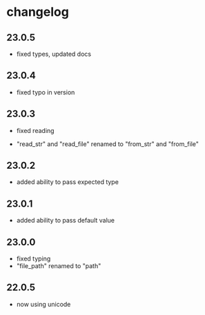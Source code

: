 # changelog

## 23.0.5

- fixed types, updated docs

## 23.0.4

- fixed typo in version

## 23.0.3

- fixed reading

- "read_str" and "read_file" renamed to "from_str" and "from_file"

## 23.0.2

- added ability to pass expected type

## 23.0.1

- added ability to pass default value

## 23.0.0

- fixed typing
- "file_path" renamed to "path"

## 22.0.5

- now using unicode
